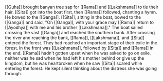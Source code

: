 [[Guha]] brought banyan tree sap for [[Rama]] and [[Lakshmana]] to tie their hair. [[Sita]] got into the boat first, then [[Rama]] followed, chanting a hymn. He bowed to the [[Ganga]]. [[Sita]], sitting in the boat, bowed to the [[Ganga]] and said, "Oh [[Ganga]], with your grace may [[Rama]] return to [[Ayodhya]] with me and his brother [[Lakshmana]]." The boat sailed crossing the vast [[Ganga]] and reached the southern bank. After crossing the river and reaching the bank, [[Rama]], [[Lakshmana]], and [[Sita]] entered the forest. They had reached an important stage of their exile in the forest. In the front was [[Lakshmana]], followed by [[Sita]] and [[Rama]] in the end. [[Rama]] hadn't gotten upset when he was asked to go on exile, neither was he sad when he had left his mother behind or give up the kingdom, but he was heartbroken when he saw [[Sita]] scared while entering the forest. He kept silent thinking about the distress she was going through.